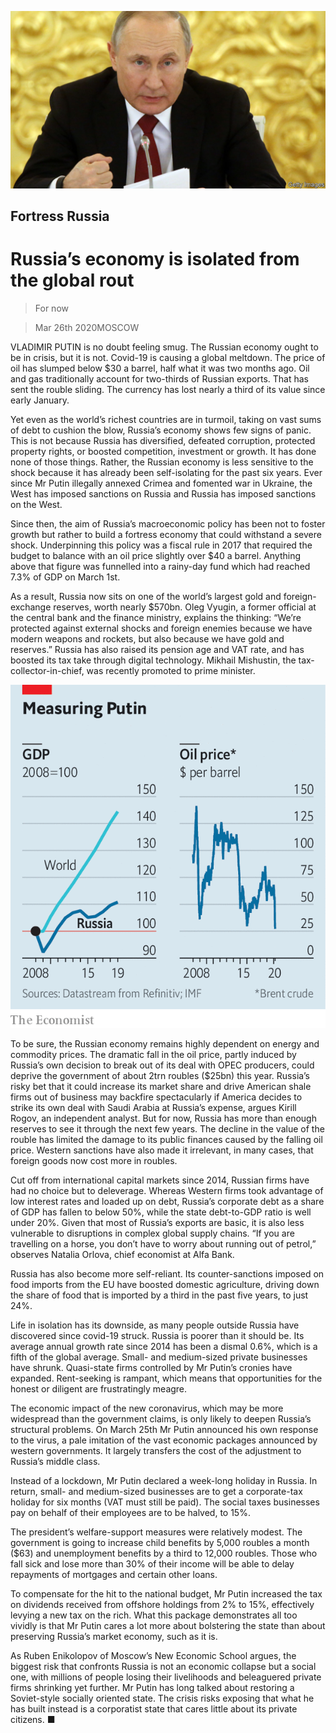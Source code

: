 ![](./images/20200328_EUP002.jpg)

## Fortress Russia

# Russia’s economy is isolated from the global rout

> For now

> Mar 26th 2020MOSCOW

VLADIMIR PUTIN is no doubt feeling smug. The Russian economy ought to be in crisis, but it is not. Covid-19 is causing a global meltdown. The price of oil has slumped below $30 a barrel, half what it was two months ago. Oil and gas traditionally account for two-thirds of Russian exports. That has sent the rouble sliding. The currency has lost nearly a third of its value since early January.

Yet even as the world’s richest countries are in turmoil, taking on vast sums of debt to cushion the blow, Russia’s economy shows few signs of panic. This is not because Russia has diversified, defeated corruption, protected property rights, or boosted competition, investment or growth. It has done none of those things. Rather, the Russian economy is less sensitive to the shock because it has already been self-isolating for the past six years. Ever since Mr Putin illegally annexed Crimea and fomented war in Ukraine, the West has imposed sanctions on Russia and Russia has imposed sanctions on the West.

Since then, the aim of Russia’s macroeconomic policy has been not to foster growth but rather to build a fortress economy that could withstand a severe shock. Underpinning this policy was a fiscal rule in 2017 that required the budget to balance with an oil price slightly over $40 a barrel. Anything above that figure was funnelled into a rainy-day fund which had reached 7.3% of GDP on March 1st.

As a result, Russia now sits on one of the world’s largest gold and foreign-exchange reserves, worth nearly $570bn. Oleg Vyugin, a former official at the central bank and the finance ministry, explains the thinking: “We’re protected against external shocks and foreign enemies because we have modern weapons and rockets, but also because we have gold and reserves.” Russia has also raised its pension age and VAT rate, and has boosted its tax take through digital technology. Mikhail Mishustin, the tax-collector-in-chief, was recently promoted to prime minister.

![](./images/20200328_EUC883.png)

To be sure, the Russian economy remains highly dependent on energy and commodity prices. The dramatic fall in the oil price, partly induced by Russia’s own decision to break out of its deal with OPEC producers, could deprive the government of about 2trn roubles ($25bn) this year. Russia’s risky bet that it could increase its market share and drive American shale firms out of business may backfire spectacularly if America decides to strike its own deal with Saudi Arabia at Russia’s expense, argues Kirill Rogov, an independent analyst. But for now, Russia has more than enough reserves to see it through the next few years. The decline in the value of the rouble has limited the damage to its public finances caused by the falling oil price. Western sanctions have also made it irrelevant, in many cases, that foreign goods now cost more in roubles.

Cut off from international capital markets since 2014, Russian firms have had no choice but to deleverage. Whereas Western firms took advantage of low interest rates and loaded up on debt, Russia’s corporate debt as a share of GDP has fallen to below 50%, while the state debt-to-GDP ratio is well under 20%. Given that most of Russia’s exports are basic, it is also less vulnerable to disruptions in complex global supply chains. “If you are travelling on a horse, you don’t have to worry about running out of petrol,” observes Natalia Orlova, chief economist at Alfa Bank.

Russia has also become more self-reliant. Its counter-sanctions imposed on food imports from the EU have boosted domestic agriculture, driving down the share of food that is imported by a third in the past five years, to just 24%.

Life in isolation has its downside, as many people outside Russia have discovered since covid-19 struck. Russia is poorer than it should be. Its average annual growth rate since 2014 has been a dismal 0.6%, which is a fifth of the global average. Small- and medium-sized private businesses have shrunk. Quasi-state firms controlled by Mr Putin’s cronies have expanded. Rent-seeking is rampant, which means that opportunities for the honest or diligent are frustratingly meagre.

The economic impact of the new coronavirus, which may be more widespread than the government claims, is only likely to deepen Russia’s structural problems. On March 25th Mr Putin announced his own response to the virus, a pale imitation of the vast economic packages announced by western governments. It largely transfers the cost of the adjustment to Russia’s middle class.

Instead of a lockdown, Mr Putin declared a week-long holiday in Russia. In return, small- and medium-sized businesses are to get a corporate-tax holiday for six months (VAT must still be paid). The social taxes businesses pay on behalf of their employees are to be halved, to 15%.

The president’s welfare-support measures were relatively modest. The government is going to increase child benefits by 5,000 roubles a month ($63) and unemployment benefits by a third to 12,000 roubles. Those who fall sick and lose more than 30% of their income will be able to delay repayments of mortgages and certain other loans.

To compensate for the hit to the national budget, Mr Putin increased the tax on dividends received from offshore holdings from 2% to 15%, effectively levying a new tax on the rich. What this package demonstrates all too vividly is that Mr Putin cares a lot more about bolstering the state than about preserving Russia’s market economy, such as it is.

As Ruben Enikolopov of Moscow’s New Economic School argues, the biggest risk that confronts Russia is not an economic collapse but a social one, with millions of people losing their livelihoods and beleaguered private firms shrinking yet further. Mr Putin has long talked about restoring a Soviet-style socially oriented state. The crisis risks exposing that what he has built instead is a corporatist state that cares little about its private citizens. ■